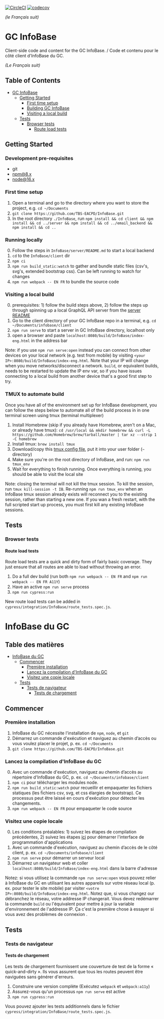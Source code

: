 [![CircleCI](https://circleci.com/gh/TBS-EACPD/infobase.svg?style=shield)](https://circleci.com/gh/TBS-EACPD/infobase) [![codecov](https://codecov.io/gh/tbs-eacpd/infobase/branch/master/graph/badge.svg?flag=client)](https://app.codecov.io/gh/TBS-EACPD/infobase/)

_(le Français suit)_

# GC InfoBase

Client-side code and content for the GC InfoBase. / Code et contenu pour le côté client d'InfoBase du GC.

_(Le Français suit)_

## Table of Contents

- [GC InfoBase](#gc-infobase)
  - [Getting Started](#getting-started)
    - [First time setup](#first-time-setup)
    - [Building GC InfoBase](#building-the-infobase)
    - [Visiting a local build](#visiting-a-local-build)
  - [Tests](#tests)
    - [Browser tests](#browser-tests)
      - [Route load tests](#route-load-tests)

## Getting Started

### Development pre-requisites

- git
- npm@8.x
- node@16.x

### First time setup

1. Open a terminal and go to the directory where you want to store the project, e.g. `cd ~/Documents`
2. `git clone https://github.com/TBS-EACPD/InfoBase.git`
3. In the root directory `./InfoBase`, run `npm install && cd client && npm install && cd ../server && npm install && cd ../email_backend && npm install && cd ..`

### Running locally

0. Follow the steps in `InfoBase/server/README.md` to start a local backend
1. `cd` to the `InfoBase/client` dir
2. `npm ci`
3. `npm run build_static:watch` to gather and bundle static files (csv's, svg's, extended bootstrap css). Can be left running to watch for changes
4. `npm run webpack -- EN FR` to bundle the source code

### Visiting a local build

0. prerequisites: 1) follow the build steps above, 2) follow the steps up through spinning up a local GraphQL API server from the [server README](https://github.com/TBS-EACPD/InfoBase/blob/master/server/README.md)
1. Go to the client directory of your GC InfoBase repo in a terminal, e.g. `cd ~/Documents/infobase/client`
2. `npm run serve` to start a server in GC InfoBase directory, localhost only
3. open a browser and paste `localhost:8080/build/InfoBase/index-eng.html` in the address bar

Note: if you use `npm run serve:open` instead you can connect from other devices on your local network (e.g. test from mobile) by visiting `<your IP>:8080/build/InfoBase/index-eng.html`. Note that your IP will change when you move networks/disconnect a network. `build`, or equivalent builds, needs to be restarted to update the IP env var, so if you have issues connecting to a local build from another device that's a good first step to try.

### TMUX to automate build

Once you have all of the environment set up for InfoBase development, you can follow the steps below to automate all of the build process in in one terminal screen using tmux (terminal multiplexer)

1. Install Homebrew (skip if you already have Homebrew, aren't on a Mac, or already have tmux): `cd /usr/local && mkdir homebrew && curl -L https://github.com/Homebrew/brew/tarball/master | tar xz --strip 1 -C homebrew`
2. Install tmux: `brew install tmux`
3. Download/copy this [tmux config file](https://github.com/Stephen-ONeil/.dotfiles/blob/master/common/tmux/.tmux.conf), put it into your user folder (`~` directory)
4. Make sure you're on the root directory of InfoBase, and run: `npm run tmux_env`
5. Wait for everything to finish running. Once everything is running, you should be able to visit the local site

Note: closing the terminal will not kill the tmux session. To kill the session, run `tmux kill-session -t IB`. Re-running `npm run tmux_env` when an InfoBase tmux session already exists will reconnect you to the existing session, rather than starting a new one. If you wan a fresh restart, with the full scripted start up process, you must first kill any existing InfoBase sessions.

## Tests

### Browser tests

#### Route load tests

Route load tests are a quick and dirty form of fairly basic coverage. They just ensure that all routes are able to load without throwing an error.

1. Do a full dev build (run both `npm run webpack -- EN FR` and `npm run webpack -- EN FR A11Y`)
2. Have an active `npm run serve` process
3. `npm run cypress:run`

New route load tests can be added in `cypress/integration/InfoBase/route_tests.spec.js`.

# InfoBase du GC

## Table des matières

- [InfoBase du GC](#infobase-du-gc)
  - [Commencer](#commencer)
    - [Première installation](#premi%c3%a8re-installation)
    - [Lancez la compilation d'InfoBase du GC](#lancez-la-compilation-de-gc-infobase)
    - [Visitez une copie locale](#visitez-une-copie-locale)
  - [Tests](#tests-1)
    - [Tests de navigateur](#tests-de-navigateur)
      - [Tests de chargement](#tests-de-chargement)

## Commencer

### Première installation

1. InfoBase du GC nécessite l'installation de `npm`, `node`, et `git`
2. Démarrez un commande d'exécution et naviguez au chemin d’accès ou vous voulez placer le projet, p. ex. `cd ~/Documents`
3. `git clone https://github.com/TBS-EACPD/InfoBase.git`

### Lancez la compilation d'InfoBase du GC

0. Avec un commande d'exécution, naviguez au chemin d’accès au répertoire d'InfoBase du GC, p. ex. `cd ~/Documents/infobase/client`
1. `npm ci` pour télécharger les modules node.
2. `npm run build_static:watch` pour recueillir et empaqueter les fichiers statiques (les fichiers csv, svg, et css élargies de bootstrap). Ce processus peut être laissé en cours d'exécution pour détecter les changements.
3. `npm run webpack -- EN FR` pour empaqueter le code source

### Visitez une copie locale

0. Les conditions préalables: 1) suivez les étapes de compilation précédentes, 2) suivez les étapes [ici](https://github.com/TBS-EACPD/InfoBase/blob/master/server/README.md) pour démarrer l'interface de programmation d'applications
1. Avec un commande d'exécution, naviguez au chemin d’accès de le côté client, p. ex. `cd ~/Documents/infobase/client`
2. `npm run serve` pour démarrer un serveur local
3. Démarrez un navigateur web et coller `localhost:8080/build/InfoBase/index-eng.html` dans la barre d'adresse

Notez: si vous utilisez la commande `npm run serve:open` vous pouvez relier à InfoBase du GC en utilisant les autres appareils sur votre réseau local (p. ex. pour tester le site mobile) par visiter `<votre IP>:8080/build/InfoBase/index-eng.html`. Notez que, si vous changez our débranchez le réseau, votre addresse IP changerait. Vous devez redémarrer la commande `build` ou l'équivalent pour mettre à jour la variable d'environnement de l'addresse IP. Ça c'est la première chose à essayer si vous avez des problèmes de connexion .

## Tests

### Tests de navigateur

#### Tests de chargement

Les tests de chargement fournissent une couverture de test de la forme « quick-and-dirty ». Ils vous assurent que tous les routes peuvent être naviguées sans générer d'erreurs.

1. Construire une version complète (Exécutez `webpack` et `webpack:a11y`)
2. Assurez-vous qu'un processus `npm run serve` est active
3. `npm run cypress:run`

Vous pouvez ajouter les tests additionnels dans le fichier `cypress/integration/InfoBase/route_tests.spec.js`.
